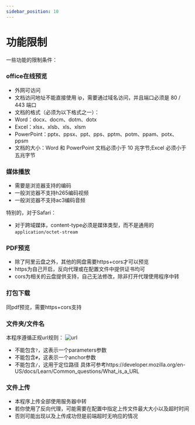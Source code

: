 ```yaml
---
sidebar_position: 10
---
```


# 功能限制

一些功能的限制条件：

### office在线预览
- 外网可访问
- 文档访问地址不能直接使用 ip，需要通过域名访问，并且端口必须是 80 / 443 端口
- 文档的格式（必须为以下格式之一）：
- Word：docx、docm、dotm、dotx
- Excel：xlsx、xlsb、xls、xlsm
- PowerPoint：pptx、ppsx、ppt、pps、pptm、potm、ppam、potx、ppsm
- 文档的大小：Word 和 PowerPoint 文档必须小于 10 兆字节;Excel 必须小于五兆字节
  
### 媒体播放
- 需要是浏览器支持的编码
- 一般浏览器不支持h265编码视频
- 一般浏览器不支持ac3编码音频

特别的，对于Safari：
- 对于跨域媒体，content-type必须是媒体类型，而不是通用的`application/octet-stream`

### PDF预览
- 除了阿里云盘之外，其他的网盘需要https+cors才可以预览
- https为自己开启，反向代理或在配置文件中提供证书均可
- cors为相关的云盘提供支持，自己无法修改，除非打开代理使用程序中转

### 打包下载
同pdf预览，需要https+cors支持

### 文件夹/文件名
本程序遵循正规url规则：
![url](https://developer.mozilla.org/en-US/docs/Learn/Common_questions/What_is_a_URL/mdn-url-all.png)
- 不能包含`?`，这表示一个parameters参数
- 不能包含`#`，这表示一个anchor参数
- 不能包含`/`，这用于定位路径
具体可参考https://developer.mozilla.org/en-US/docs/Learn/Common_questions/What_is_a_URL

### 文件上传
- 本程序上传全部使用服务器中转
- 若你使用了反向代理，可能需要在配置中指定上传文件最大大小以及超时时间
- 否则可能出现以及上传成功但是前端超时无响应的情况
